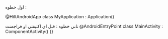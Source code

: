 اول خطوه :

@HiltAndroidApp
class MyApplication : Application()

تاني خطوه :
قبل اي اكتيفتي او فراجمنت
@AndroidEntryPoint
class MainActivity : ComponentActivity() {}

